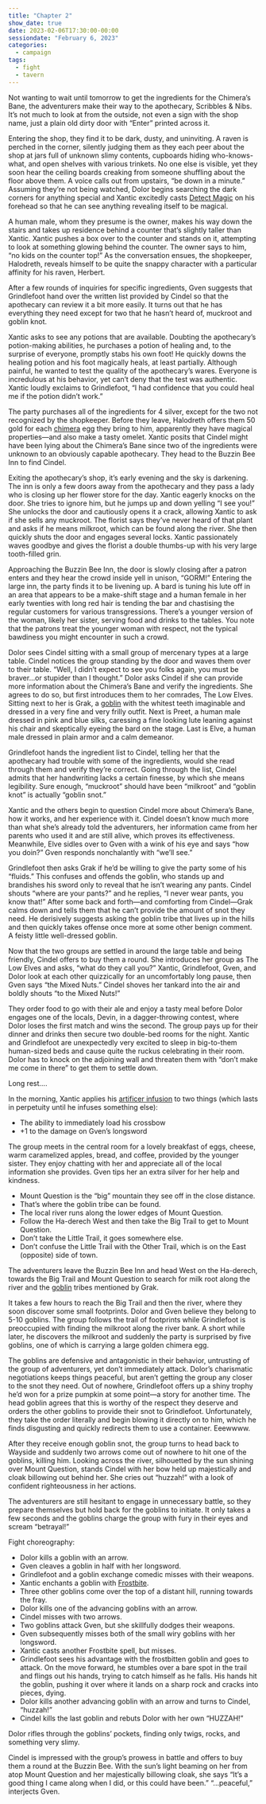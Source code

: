 ```yaml
---
title: "Chapter 2"
show_date: true
date: 2023-02-06T17:30:00-00:00
sessiondate: "February 6, 2023"
categories:
  - campaign
tags:
  - fight
  - tavern
---
```


Not wanting to wait until tomorrow to get the ingredients for the Chimera’s Bane, the adventurers
make their way to the apothecary, Scribbles & Nibs. It’s not much to look at from the outside, not
even a sign with the shop name, just a plain old dirty door with “Enter” printed across it.

Entering the shop, they find it to be dark, dusty, and uninviting. A raven is perched in the corner,
silently judging them as they each peer about the shop at jars full of unknown slimy contents,
cupboards hiding who-knows-what, and open shelves with various trinkets. No one else is visible,
yet they soon hear the ceiling boards creaking from someone shuffling about the floor above them.
A voice calls out from upstairs, “be down in a minute.” Assuming they’re not being watched, Dolor
begins searching the dark corners for anything special and Xantic excitedly casts
[Detect Magic](https://www.dndbeyond.com/spells/detect-magic) on his forehead so that he can see
anything revealing itself to be magical. 

A human male, whom they presume is the owner, makes his way down the stairs and takes up residence
behind a counter that’s slightly taller than Xantic. Xantic pushes a box over to the counter and
stands on it, attempting to look at something glowing behind the counter. The owner says to him,
“no kids on the counter top!” As the conversation ensues, the shopkeeper, Halodreth, reveals himself
to be quite the snappy character with a particular affinity for his raven, Herbert.

After a few rounds of inquiries for specific ingredients, Gven suggests that Grindlefoot hand over
the written list provided by Cindel so that the apothecary can review it a bit more easily. It turns
out that he has everything they need except for two that he hasn’t heard of, muckroot and goblin knot.

Xantic asks to see any potions that are available. Doubting the apothecary’s potion-making abilities,
he purchases a potion of healing and, to the surprise of everyone, promptly stabs his own foot! He
quickly downs the healing potion and his foot magically heals, at least partially. Although painful,
he wanted to test the quality of the apothecary’s wares. Everyone is incredulous at his behavior, yet
can’t deny that the test was authentic. Xantic loudly exclaims to Grindlefoot, “I had confidence that
you could heal me if the potion didn’t work.”

The party purchases all of the ingredients for 4 silver, except for the two not recognized by the
shopkeeper. Before they leave, Halodreth offers them 50 gold for each
[chimera](https://forgottenrealms.fandom.com/wiki/Chimera) egg they bring to him,
apparently they have magical properties—and also make a tasty omelet. Xantic posits that Cindel might
have been lying about the Chimera’s Bane since two of the ingredients were unknown to an obviously
capable apothecary. They head to the Buzzin Bee Inn to find Cindel.

Exiting the apothecary’s shop, it’s early evening and the sky is darkening. The inn is only a few
doors away from the apothecary and they pass a lady who is closing up her flower store for the day.
Xantic eagerly knocks on the door. She tries to ignore him, but he jumps up and down yelling “I see
you!” She unlocks the door and cautiously opens it a crack, allowing Xantic to ask if she sells any
muckroot. The florist says they’ve never heard of that plant and asks if he means milkroot, which
can be found along the river. She then quickly shuts the door and engages several locks. Xantic
passionately waves goodbye and gives the florist a double thumbs-up with his very large tooth-filled
grin.

Approaching the Buzzin Bee Inn, the door is slowly closing after a patron enters and they hear the
crowd inside yell in unison, “GORM!” Entering the large inn, the party finds it to be livening up.
A bard is tuning his lute off in an area that appears to be a make-shift stage and a human female
in her early twenties with long red hair is tending the bar and chastising the regular customers for
various transgressions. There’s a younger version of the woman, likely her sister, serving food and
drinks to the tables. You note that the patrons treat the younger woman with respect, not the typical
bawdiness you might encounter in such a crowd.

Dolor sees Cindel sitting with a small group of mercenary types at a large table. Cindel notices the
group standing by the door and waves them over to their table. “Well, I didn’t expect to see you folks
again, you must be braver…or stupider than I thought.” Dolor asks Cindel if she can provide more
information about the Chimera’s Bane and verify the ingredients. She agrees to do so, but first
introduces them to her comrades, The Low Elves. Sitting next to her is Grak, a [goblin](https://www.dndbeyond.com/monsters/16907-goblin)
with the whitest teeth imaginable and dressed in a very fine and very frilly outfit. Next is Preet, a
human male dressed in pink and blue silks, caressing a fine looking lute leaning against his chair and
skeptically eyeing the bard on the stage. Last is Elve, a human male dressed in plain armor and a calm
demeanor.

Grindlefoot hands the ingredient list to Cindel, telling her that the apothecary had trouble with some
of the ingredients, would she read through them and verify they’re correct. Going through the list,
Cindel admits that her handwriting lacks a certain finesse, by which she means legibility. Sure enough,
“muckroot” should have been “milkroot” and “goblin knot” is actually “goblin snot.”

Xantic and the others begin to question Cindel more about Chimera’s Bane, how it works, and her
experience with it. Cindel doesn’t know much more than what she’s already told the adventurers, her
information came from her parents who used it and are still alive, which proves its effectiveness.
Meanwhile, Elve sidles over to Gven with a wink of his eye and says “how you doin?” Gven responds
nonchalantly with “we’ll see.”

Grindlefoot then asks Grak if he’d be willing to give the party some of his “fluids.” This confuses
and offends the goblin, who stands up and brandishes his sword only to reveal that he isn’t wearing
any pants. Cindel shouts “where are your pants?” and he replies, “I never wear pants, you know that!”
After some back and forth—and comforting from Cindel—Grak calms down and tells them that he can’t
provide the amount of snot they need. He derisively suggests asking the goblin tribe that lives up
in the hills and then quickly takes offense once more at some other benign comment. A feisty little
well-dressed goblin.

Now that the two groups are settled in around the large table and being friendly, Cindel offers to
buy them a round. She introduces her group as The Low Elves and asks, “what do they call you?” Xantic,
Grindlefoot, Gven, and Dolor look at each other quizzically for an uncomfortably long pause, then Gven
says “the Mixed Nuts.” Cindel shoves her tankard into the air and boldly shouts “to the Mixed Nuts!”

They order food to go with their ale and enjoy a tasty meal before Dolor engages one of the locals,
Devin, in a dagger-throwing contest, where Dolor loses the first match and wins the second. The
group pays up for their dinner and drinks then secure two double-bed rooms for the night. Xantic and
Grindlefoot are unexpectedly very excited to sleep in big-to-them human-sized beds and cause quite
the ruckus celebrating in their room. Dolor has to knock on the adjoining wall and threaten them with
“don’t make me come in there” to get them to settle down.

Long rest….

In the morning, Xantic applies his [artificer infusion](https://dnd5e.wikidot.com/artificer:infusions)
to two things (which lasts in perpetuity until he infuses something else):

-   The ability to immediately load his crossbow
-   +1 to the damage on Gven’s longsword

The group meets in the central room for a lovely breakfast of eggs, cheese, warm caramelized apples,
bread, and coffee, provided by the younger sister. They enjoy chatting with her and appreciate
all of the local information she provides. Gven tips her an extra silver for her help and kindness.

-   Mount Question is the “big” mountain they see off in the close distance.
-   That’s where the goblin tribe can be found.
-   The local river runs along the lower edges of Mount Question.
-   Follow the Ha-derech West and then take the Big Trail to get to Mount Question.
-   Don’t take the Little Trail, it goes somewhere else.
-   Don’t confuse the Little Trail with the Other Trail, which is on the East (opposite) side of town.

The adventurers leave the Buzzin Bee Inn and head West on the Ha-derech, towards the Big Trail and Mount
Question to search for milk root along the river and the [goblin](https://www.dndbeyond.com/monsters/16907-goblin)
tribes mentioned by Grak.

It takes a few hours to reach the Big Trail and then the river, where they soon discover some small
footprints. Dolor and Gven believe they belong to 5-10 goblins. The group follows the trail of footprints
while Grindlefoot is preoccupied with finding the milkroot along the river bank. A short while later, he
discovers the milkroot and suddenly the party is surprised by five goblins, one of which is carrying a
large golden chimera egg.

The goblins are defensive and antagonistic in their behavior, untrusting of the group of adventurers, yet
don’t immediately attack. Dolor’s charismatic negotiations keeps things peaceful, but aren’t getting the
group any closer to the snot they need. Out of nowhere, Grindlefoot offers up a shiny trophy he’d won for
a prize pumpkin at some point—a story for another time. The head goblin agrees that this is worthy of the
respect they deserve and orders the other goblins to provide their snot to Grindlefoot. Unfortunately,
they take the order literally and begin blowing it directly on to him, which he finds disgusting and
quickly redirects them to use a container. Eeewwww.

After they receive enough goblin snot, the group turns to head back to Wayside and suddenly two arrows
come out of nowhere to hit one of the goblins, killing him. Looking across the river, silhouetted by the
sun shining over Mount Question, stands Cindel with her bow held up majestically and cloak billowing out
behind her. She cries out “huzzah!” with a look of confident righteousness in her actions.

The adventurers are still hesitant to engage in unnecessary battle, so they prepare themselves but hold
back for the goblins to initiate. It only takes a few seconds and the goblins charge the group with fury
in their eyes and scream “betrayal!”

Fight choreography:

-   Dolor kills a goblin with an arrow.
-   Gven cleaves a goblin in half with her longsword.
-   Grindlefoot and a goblin exchange comedic misses with their weapons.
-   Xantic enchants a goblin with [Frostbite](https://www.dndbeyond.com/spells/frostbite).
-   Three other goblins come over the top of a distant hill, running towards the fray.
-   Dolor kills one of the advancing goblins with an arrow.
-   Cindel misses with two arrows.
-   Two goblins attack Gven, but she skillfully dodges their weapons.
-   Gven subsequently misses both of the small wiry goblins with her longsword.
-   Xantic casts another Frostbite spell, but misses.
-   Grindlefoot sees his advantage with the frostbitten goblin and goes to attack. On the move forward,
    he stumbles over a bare spot in the trail and flings out his hands, trying to catch himself as he falls.
    His hands hit the goblin, pushing it over where it lands on a sharp rock and cracks into pieces, dying.
-   Dolor kills another advancing goblin with an arrow and turns to Cindel, “huzzah!”
-   Cindel kills the last goblin and rebuts Dolor with her own “HUZZAH!”

Dolor rifles through the goblins’ pockets, finding only twigs, rocks, and something very slimy.

Cindel is impressed with the group’s prowess in battle and offers to buy them a round at the Buzzin
Bee. With the sun’s light beaming on her from atop Mount Question and her majestically billowing cloak,
she says “It’s a good thing I came along when I did, or this could have been.” “...peaceful,” interjects
Gven.
